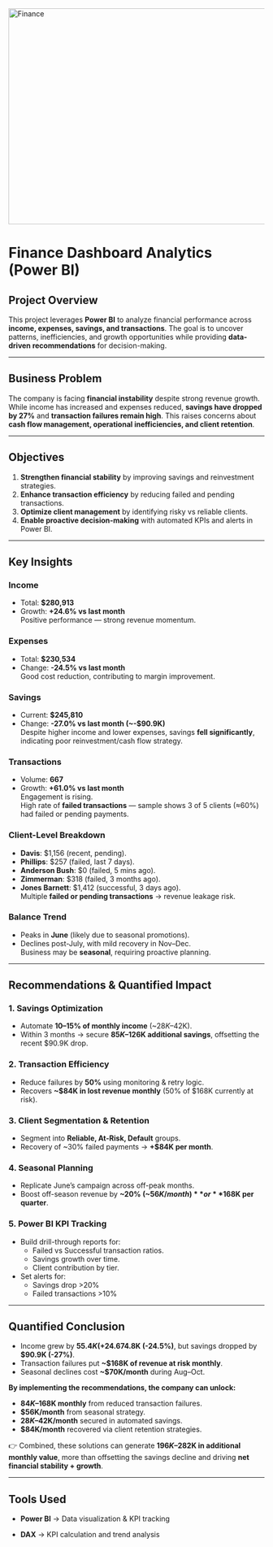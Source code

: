
<img width="716" height="425" alt="Finance" src="https://github.com/user-attachments/assets/74f3e054-9931-40a6-b883-5748b01b25d5" />

#  Finance Dashboard Analytics (Power BI)

##  Project Overview  
This project leverages **Power BI** to analyze financial performance across **income, expenses, savings, and transactions**. The goal is to uncover patterns, inefficiencies, and growth opportunities while providing **data-driven recommendations** for decision-making.

---

##  Business Problem  
The company is facing **financial instability** despite strong revenue growth. While income has increased and expenses reduced, **savings have dropped by 27%** and **transaction failures remain high**. This raises concerns about **cash flow management, operational inefficiencies, and client retention**.

---

##  Objectives  
1. **Strengthen financial stability** by improving savings and reinvestment strategies.  
2. **Enhance transaction efficiency** by reducing failed and pending transactions.  
3. **Optimize client management** by identifying risky vs reliable clients.  
4. **Enable proactive decision-making** with automated KPIs and alerts in Power BI.  

---

##  Key Insights  

###  Income  
- Total: **$280,913**  
- Growth: **+24.6% vs last month**  
 Positive performance — strong revenue momentum.  

### Expenses  
- Total: **$230,534**  
- Change: **-24.5% vs last month**  
  Good cost reduction, contributing to margin improvement.  

### Savings  
- Current: **$245,810**  
- Change: **-27.0% vs last month (~-$90.9K)**  
   Despite higher income and lower expenses, savings **fell significantly**, indicating poor reinvestment/cash flow strategy.  

### Transactions  
- Volume: **667**  
- Growth: **+61.0% vs last month**  
 Engagement is rising.  
 High rate of **failed transactions** — sample shows 3 of 5 clients (≈60%) had failed or pending payments.  

### Client-Level Breakdown  
- **Davis**: $1,156 (recent, pending).  
- **Phillips**: $257 (failed, last 7 days).  
- **Anderson Bush**: $0 (failed, 5 mins ago).  
- **Zimmerman**: $318 (failed, 3 months ago).  
- **Jones Barnett**: $1,412 (successful, 3 days ago).  
   Multiple **failed or pending transactions** → revenue leakage risk.  

### Balance Trend  
- Peaks in **June** (likely due to seasonal promotions).  
- Declines post-July, with mild recovery in Nov–Dec.  
   Business may be **seasonal**, requiring proactive planning.  

---

##  Recommendations & Quantified Impact  

### 1.  Savings Optimization  
- Automate **10–15% of monthly income** (~$28K–$42K).  
- Within 3 months → secure **$85K–$126K additional savings**, offsetting the recent $90.9K drop.  

### 2.  Transaction Efficiency  
- Reduce failures by **50%** using monitoring & retry logic.  
- Recovers **~$84K in lost revenue monthly** (50% of $168K currently at risk).  

### 3.  Client Segmentation & Retention  
- Segment into **Reliable, At-Risk, Default** groups.  
- Recovery of ~30% failed payments → **+$84K per month**.  

### 4.  Seasonal Planning  
- Replicate June’s campaign across off-peak months.  
- Boost off-season revenue by **~20% (~$56K/month)** or **$168K per quarter**.  

### 5.  Power BI KPI Tracking  
- Build drill-through reports for:  
  - Failed vs Successful transaction ratios.  
  - Savings growth over time.  
  - Client contribution by tier.  
- Set alerts for:  
  - Savings drop >20%  
  - Failed transactions >10%  

---

##  Quantified Conclusion  

- Income grew by **$55.4K (+24.6%)** and expenses fell by **$74.8K (-24.5%)**, but savings dropped by **$90.9K (-27%)**.  
- Transaction failures put **~$168K of revenue at risk monthly**.  
- Seasonal declines cost **~$70K/month** during Aug–Oct.  

**By implementing the recommendations, the company can unlock:**  
- **$84K–$168K monthly** from reduced transaction failures.  
- **$56K/month** from seasonal strategy.  
- **$28K–$42K/month** secured in automated savings.  
- **$84K/month** recovered via client retention strategies.  

👉 Combined, these solutions can generate **$196K–$282K in additional monthly value**, more than offsetting the savings decline and driving **net financial stability + growth**.  

---

##  Tools Used  
- **Power BI** → Data visualization & KPI tracking  

- **DAX** → KPI calculation and trend analysis  

 
